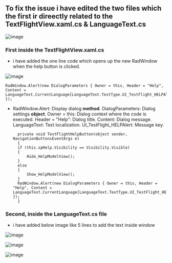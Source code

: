 ## To fix the issue i have edited the two files which the first ir direectly related to the TextFlightView.xaml.cs & LanguageText.cs

![image](https://github.com/UbaydullohML/Bug_FIX_Ales/assets/75980506/6d005e62-6dc3-44c0-8525-175e3617aa6e)

### First inside the TextFlightView.xaml.cs
- i have added the one line code which opens up the new RadWindow when the help button is clicked.
  
![image](https://github.com/UbaydullohML/Bug_FIX_Ales/assets/75980506/5d5ad339-8120-4431-9e62-5d83b992d50c)

    RadWindow.Alert(new DialogParameters { Owner = this, Header = "Help", Content = LanguageText.CurrentLanguage[LanguageText.TextType.UI_TestFlight_HELPAlert] });
- RadWindow.Alert: Display dialog **method**.
DialogParameters: Dialog settings **object**.
Owner = this: Dialog context where the code is executed.
Header = "Help": Dialog title.
Content: Dialog message.
LanguageText: Text localization.
UI_TestFlight_HELPAlert: Message key.

        private void TestFlightHelpButton(object sender, NavigationButtonsEventArgs e)
        {
        if (this.spHelp.Visibility == Visibility.Visible)
        {
            Hide_HelpModelView();
        }
        else
        {
            Show_HelpModelView();
        }
        RadWindow.Alert(new DialogParameters { Owner = this, Header = "Help", Content = LanguageText.CurrentLanguage[LanguageText.TextType.UI_TestFlight_HELPAlert] });
        }



### Second, inside the LanguageText.cs file
- i have added below image like 5 lines to add the text inside window
  
![image](https://github.com/UbaydullohML/Bug_FIX_Ales/assets/75980506/dcf6c663-30d3-4a28-b635-41ccff425dd1)

![image](https://github.com/UbaydullohML/Bug_FIX_Ales/assets/75980506/2dedbd9a-8d9f-4241-9437-72054da78769)

![image](https://github.com/UbaydullohML/Bug_FIX_Ales/assets/75980506/115e159e-04c1-4f66-9bae-241b1879d6a2)
